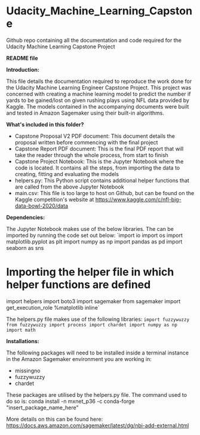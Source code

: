 # Udacity_Machine_Learning_Capstone
Github repo containing all the documentation and code required for the Udacity Machine Learning Capstone Project

**README file**

**Introduction:**

This file details the documentation required to reproduce the work done for the Udacity Machine Learning Engineer Capstone Project. This project was concerned with creating
a machine learning model to predict the number if yards to be gained/lost on given rushing plays using NFL data provided by Kaggle. The models contained in the accompanying documents were built and tested in Amazon Sagemaker using their built-in algorithms.

**What's included in this folder?**

 - Capstone Proposal V2 PDF document: This document details the proposal written before commencing with the final project
 - Capstone Report PDF document: This is the final PDF report that will take the reader through the whole process, from start to finish
 - Capstone Project Notebook: This is the Jupyter Notebook where the code is located. It contains all the steps, from importing the data to creating, fitting and evaluating the models
 - helpers.py: This Python script contains additional helper functions that are called from the above Jupyter Notebook
 - main.csv: This file is too large to host on Github, but can be found on the Kaggle competition's website at https://www.kaggle.com/c/nfl-big-data-bowl-2020/data

**Dependencies:**

The Jupyter Notebook makes use of the below libraries. The can be imported by running the code set out below:
`import io
import os
import matplotlib.pyplot as plt
import numpy as np 
import pandas as pd
import seaborn as sns
# Importing the helper file in which helper functions are defined
import helpers
import boto3
import sagemaker
from sagemaker import get_execution_role
%matplotlib inline`

The helpers.py file makes use of the following libraries:
`import fuzzywuzzy
from fuzzywuzzy import process
import chardet
import numpy as np
import math`

**Installations:**

The following packages will need to be installed inside a terminal instance in the Amazon Sagemaker environment you are working in:
 - missingno
 - fuzzywuzzy
 - chardet

These packages are utilised by the helpers.py file. The command used to do so is:
conda install -n mxnet_p36 -c conda-forge "insert_package_name_here"

More details on this can be found here: https://docs.aws.amazon.com/sagemaker/latest/dg/nbi-add-external.html
